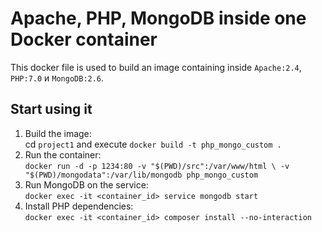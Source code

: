 # Apache, PHP, MongoDB inside one Docker container
This docker file is used to build an image containing inside `Apache:2.4`, `PHP:7.0` и `MongoDB:2.6`.

## Start using it
1. Build the image:<br>
cd `project1` and execute `docker build -t php_mongo_custom .`
2. Run the container:<br>
    `docker run -d -p 1234:80 -v "$(PWD)/src":/var/www/html \
   -v "$(PWD)/mongodata":/var/lib/mongodb php_mongo_custom`
3. Run MongoDB on the service:<br>
    `docker exec -it <container_id> service mongodb start`
4. Install PHP dependencies:<br>
    `docker exec -it <container_id> composer install --no-interaction`